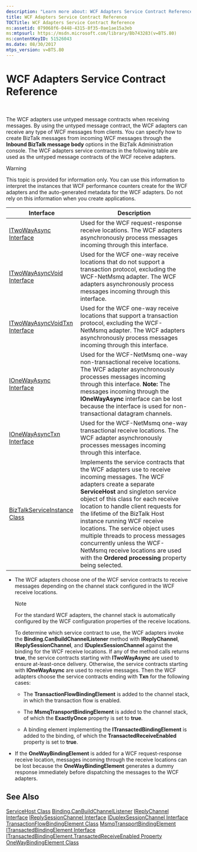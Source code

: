 ```yaml
---
description: "Learn more about: WCF Adapters Service Contract Reference"
title: WCF Adapters Service Contract Reference
TOCTitle: WCF Adapters Service Contract Reference
ms:assetid: 079068f6-0448-4315-8f35-0ae1ae15a3eb
ms:mtpsurl: https://msdn.microsoft.com/library/Bb743283(v=BTS.80)
ms:contentKeyID: 51526043
ms.date: 08/30/2017
mtps_version: v=BTS.80
---
```


# WCF Adapters Service Contract Reference

 

The WCF adapters use untyped message contracts when receiving messages. By using the untyped message contract, the WCF adapters can receive any type of WCF messages from clients. You can specify how to create BizTalk messages from incoming WCF messages through the **Inbound BizTalk message body** options in the BizTalk Administration console. The WCF adapters service contracts in the following table are used as the untyped message contracts of the WCF receive adapters.


> [!WARNING]
> <P>This topic is provided for information only. You can use this information to interpret the instances that WCF performance counters create for the WCF adapters and the auto-generated metadata for the WCF adapters. Do not rely on this information when you create applications.</P>



<table>
<thead>
<tr class="header">
<th>Interface</th>
<th>Description</th>
</tr>
</thead>
<tbody>
<tr class="odd">
<td><a href="itwowayasync-interface.md">ITwoWayAsync Interface</a></td>
<td>Used for the WCF request-response receive locations. The WCF adapters asynchronously process messages incoming through this interface.</td>
</tr>
<tr class="even">
<td><a href="itwowayasyncvoid-interface.md">ITwoWayAsyncVoid Interface</a></td>
<td>Used for the WCF one-way receive locations that do not support a transaction protocol, excluding the WCF-NetMsmq adapter. The WCF adapters asynchronously process messages incoming through this interface.</td>
</tr>
<tr class="odd">
<td><a href="itwowayasyncvoidtxn-interface.md">ITwoWayAsyncVoidTxn Interface</a></td>
<td>Used for the WCF one-way receive locations that support a transaction protocol, excluding the WCF-NetMsmq adapter. The WCF adapters asynchronously process messages incoming through this interface.</td>
</tr>
<tr class="even">
<td><a href="ionewayasync-interface.md">IOneWayAsync Interface</a></td>
<td>Used for the WCF-NetMsmq one-way non-transactional receive locations. The WCF adapter asynchronously processes messages incoming through this interface. <strong>Note:</strong> The messages incoming through the <strong>IOneWayAsync</strong> interface can be lost because the interface is used for non-transactional datagram channels.</td>
</tr>
<tr class="odd">
<td><a href="ionewayasynctxn-interface.md">IOneWayAsyncTxn Interface</a></td>
<td>Used for the WCF-NetMsmq one-way transactional receive locations. The WCF adapter asynchronously processes messages incoming through this interface.</td>
</tr>
<tr class="even">
<td><a href="biztalkserviceinstance-class.md">BizTalkServiceInstance Class</a></td>
<td>Implements the service contracts that the WCF adapters use to receive incoming messages. The WCF adapters create a separate <strong>ServiceHost</strong> and singleton service object of this class for each receive location to handle client requests for the lifetime of the BizTalk Host instance running WCF receive locations. The service object uses multiple threads to process messages concurrently unless the WCF-NetMsmq receive locations are used with the <strong>Ordered processing</strong> property being selected.</td>
</tr>
</tbody>
</table>


  - The WCF adapters choose one of the WCF service contracts to receive messages depending on the channel stack configured in the WCF receive locations.


    > [!NOTE]
    > <P>For the standard WCF adapters, the channel stack is automatically configured by the WCF configuration properties of the receive locations.</P>


    To determine which service contract to use, the WCF adapters invoke the **Binding.CanBuildChannelListener** method with **IReplyChannel**, **IReplySessionChannel**, and **IDuplexSessionChannel** against the binding for the WCF receive locations. If any of the method calls returns **true**, the service contracts starting with **ITwoWayAsync** are used to ensure at-least-once delivery. Otherwise, the service contracts starting with **IOneWayAsync** are used to receive messages. Then the WCF adapters choose the service contracts ending with **Txn** for the following cases:

      - The **TransactionFlowBindingElement** is added to the channel stack, in which the transaction flow is enabled.

      - The **MsmqTransportBindingElement** is added to the channel stack, of which the **ExactlyOnce** property is set to **true**.

      - A binding element implementing the **ITransactedBindingElement** is added to the binding, of which the **TransactedReceiveEnabled** property is set to **true**.

  - If the **OneWayBindingElement** is added for a WCF request-response receive location, messages incoming through the receive locations can be lost because the **OneWayBindingElement** generates a dummy response immediately before dispatching the messages to the WCF adapters.

## See Also

[ServiceHost Class](/dotnet/api/system.servicemodel.servicehost)
[Binding.CanBuildChannelListener](/dotnet/api/system.servicemodel.channels.binding.canbuildchannellistener)
[IReplyChannel Interface](/dotnet/api/system.servicemodel.channels.ireplychannel)
[IReplySessionChannel Interface](/dotnet/api/system.servicemodel.channels.ireplysessionchannel)
[IDuplexSessionChannel Interface](/dotnet/api/system.servicemodel.channels.iduplexsessionchannel)
[TransactionFlowBindingElement Class](/dotnet/api/system.servicemodel.channels.transactionflowbindingelement)
[MsmqTransportBindingElement](/dotnet/framework/wcf/diagnostics/wmi/msmqtransportbindingelement)
[ITransactedBindingElement Interface](/dotnet/api/system.servicemodel.channels.itransactedbindingelement)
[ITransactedBindingElement.TransactedReceiveEnabled Property](/dotnet/api/system.servicemodel.channels.itransactedbindingelement.transactedreceiveenabled)
[OneWayBindingElement Class](/dotnet/api/system.servicemodel.channels.onewaybindingelement)